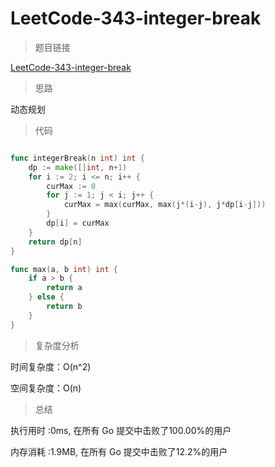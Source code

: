 # LeetCode-343-integer-break

>题目链接

[LeetCode-343-integer-break](https://leetcode-cn.com/problems/integer-break/)

>思路

动态规划

>代码

```go

func integerBreak(n int) int {
    dp := make([]int, n+1)
    for i := 2; i <= n; i++ {
        curMax := 0
        for j := 1; j < i; j++ {
            curMax = max(curMax, max(j*(i-j), j*dp[i-j]))
        }
        dp[i] = curMax
    }
    return dp[n]
}

func max(a, b int) int {
    if a > b {
        return a
    } else {
        return b
    }
}

```

>复杂度分析

时间复杂度：O(n^2)

空间复杂度：O(n)

>总结

执行用时 :0ms, 在所有 Go 提交中击败了100.00%的用户
 
内存消耗 :1.9MB, 在所有 Go 提交中击败了12.2%的用户
